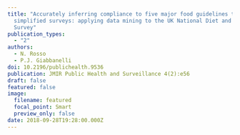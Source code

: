 ```yaml
---
title: "Accurately inferring compliance to five major food guidelines through
  simplified surveys: applying data mining to the UK National Diet and Nutrition
  Survey"
publication_types:
  - "2"
authors:
  - N. Rosso
  - P.J. Giabbanelli
doi: 10.2196/publichealth.9536
publication: JMIR Public Health and Surveillance 4(2):e56
draft: false
featured: false
image:
  filename: featured
  focal_point: Smart
  preview_only: false
date: 2018-09-28T19:28:00.000Z
---
```

